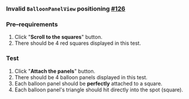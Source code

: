 ### Invalid `BalloonPanelView` positioning [#126](https://github.com/ckeditor/ckeditor5-ui-default/issues/126)

### Pre–requirements

1. Click "**Scroll to the squares**" button.
1. There should be 4 red squares displayed in this test.

### Test

1. Click "**Attach the panels**" button.
1. There should be 4 balloon panels displayed in this test.
1. Each balloon panel should be **perfectly** attached to a square.
1. Each balloon panel's triangle should hit directly into the spot (square).
